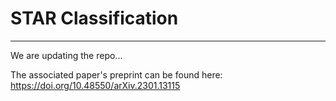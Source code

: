 # STAR Classification
--- 
We are updating the repo...


The associated paper's preprint can be found here: <https://doi.org/10.48550/arXiv.2301.13115> 

